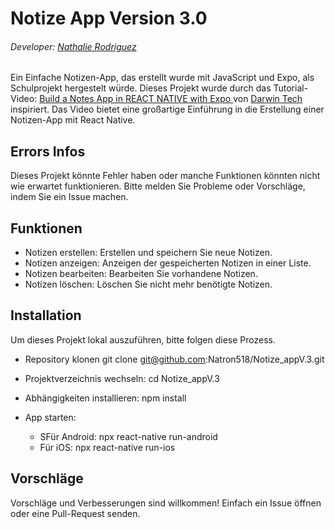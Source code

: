 # Notize App Version 3.0
###### Developer:  [Nathalie Rodriguez](https://github.com/Natron518)
Ein Einfache Notizen-App, das erstellt wurde mit JavaScript und Expo, als Schulprojekt hergestelt würde.
Dieses Projekt wurde durch das Tutorial-Video: [Build a Notes App in REACT NATIVE with Expo ](https://www.youtube.com/watch?v=OmL8ueRKDy8&t=254s) von [Darwin Tech](https://www.youtube.com/@DarwinTutorials) inspiriert. 
Das Video bietet eine großartige Einführung in die Erstellung einer Notizen-App mit React Native. 

## Errors Infos
Dieses Projekt könnte Fehler haben oder manche Funktionen könnten nicht wie erwartet funktionieren. Bitte melden Sie Probleme oder Vorschläge, indem Sie ein Issue machen.

## Funktionen
- Notizen erstellen: Erstellen und speichern Sie neue Notizen.
- Notizen anzeigen: Anzeigen der gespeicherten Notizen in einer Liste.
- Notizen bearbeiten: Bearbeiten Sie vorhandene Notizen.
- Notizen löschen: Löschen Sie nicht mehr benötigte Notizen.

## Installation
Um dieses Projekt lokal auszuführen, bitte folgen diese Prozess.

- Repository klonen
  git clone  git@github.com:Natron518/Notize_appV.3.git

- Projektverzeichnis wechseln:
  cd Notize_appV.3

- Abhängigkeiten installieren:
  npm install
  
- App starten: 
  * SFür Android: npx react-native run-android
  * Für iOS: npx react-native run-ios

##  Vorschläge
Vorschläge und Verbesserungen sind willkommen!
Einfach ein Issue öffnen oder eine Pull-Request senden.
